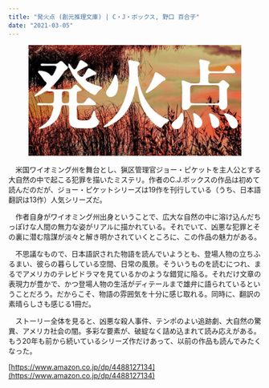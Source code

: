 ```yaml
---
title: "発火点 (創元推理文庫) | C・J・ボックス, 野口 百合子"
date: "2021-03-05"
---
```


<figure>

![](assets/n4b636f357adc_fb87de4b135b7b40f2e916dc59fdb43b.jpg)

</figure>

　米国ワイオミング州を舞台とし、猟区管理官ジョー・ピケットを主人公とする大自然の中で起こる犯罪を描いたミステリ。作者のC.J.ボックスの作品は初めて読んだのだが、ジョー・ピケットシリーズは19作を刊行している（うち、日本語翻訳は13作）人気シリーズだ。

　作者自身がワイオミング州出身ということで、広大な自然の中に溶け込んだちっぽけな人間の無力な姿がリアルに描かれている。それでいて、凶悪な犯罪とその裏に潜む陰謀が淡々と解き明かされていくところに、この作品の魅力がある。

　不思議なもので、日本語訳された物語を読んでいようとも、登場人物の立ちふるまい、彼らの暮らしている空間、日常の風景。そういうものを読むにつれ、まるでアメリカのテレビドラマを見ているかのような錯覚に陥る。それだけ文章の表現力が豊かで、かつ登場人物の生活がディテールまで雄弁に語られているということだろう。だからこそ、物語の雰囲気を十分に感じ取れる。同時に、翻訳の素晴らしさも感じる1冊だ。

　ストーリー全体を見ると、凶悪な殺人事件、テンポのよい追跡劇、大自然の驚異、アメリカ社会の闇。多彩な要素が、破綻なく詰め込まれて読み応えがある。もう20年も前から続いているシリーズ作だけあって、以前の作品も読んでみたくなった。

[https://www.amazon.co.jp/dp/4488127134](https://www.amazon.co.jp/dp/4488127134)
